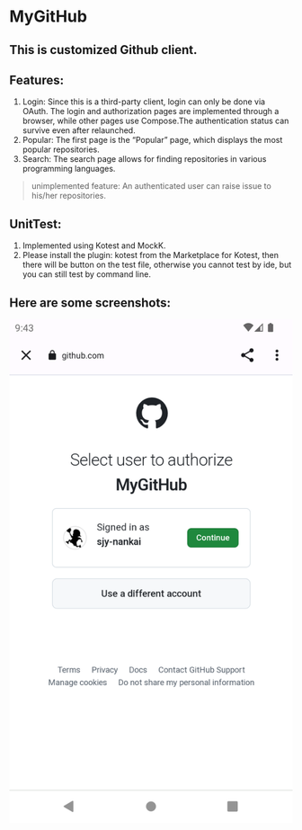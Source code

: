 # MyGitHub

## This is customized Github client.

## Features:

1. Login: Since this is a third-party client, login can only be done via OAuth. The login and
   authorization pages are implemented through a browser, while other pages use Compose.The
   authentication status can survive even after relaunched.
2. Popular: The first page is the “Popular” page, which displays the most popular repositories.
3. Search: The search page allows for finding repositories in various programming languages.

> unimplemented feature: An authenticated user can raise issue to his/her repositories.

## UnitTest:

1. Implemented using Kotest and MockK.
2. Please install the plugin: kotest from the Marketplace for Kotest, then there will be button on
   the test file, otherwise you cannot test by ide, but you can still test by command line.

## Here are some screenshots:

![login](screenshots/login-1.png)